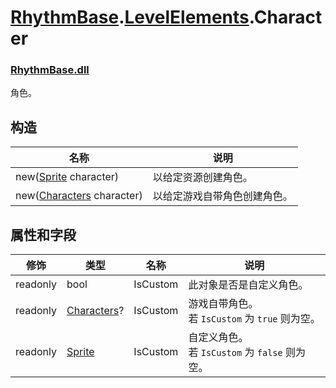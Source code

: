 # [RhythmBase](../../RhythmToolkit.md).[LevelElements](../namespace/LevelElements.md).Character
### [RhythmBase.dll](../assembly/RhythmBase.md)
角色。

## 构造
名称 | 说明
-|-
new([Sprite](class/Sprite.md) character) | 以给定资源创建角色。
new([Characters](enum/Characters.md) character) | 以给定游戏自带角色创建角色。

## 属性和字段
修饰 | 类型 | 名称 | 说明
-|-|-|-
readonly | bool | IsCustom | 此对象是否是自定义角色。
readonly | [Characters](enum/Characters.md)? | IsCustom | 游戏自带角色。<br>若 `IsCustom` 为 `true` 则为空。
readonly | [Sprite](class/Sprite.md) | IsCustom | 自定义角色。<br>若 `IsCustom` 为 `false` 则为空。

